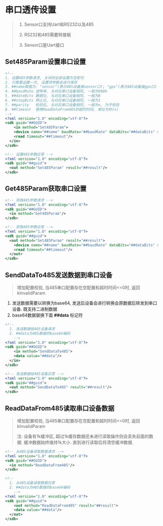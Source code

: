 # 串口透传设置

> 1. Sensor口支持Uart和RS232以及485
>
> 2. RS232和485需要转接板
> 3. Sensor口是Uart接口

## Set485Param设置串口设置

```xml
<!-- 
1. 设置485参数请求, 关闭则全部设置为空即可
2. 只需要设置一次, 设置项参数会进行保存 
3. ##name取值为: "sensor"(表示485设备接sensor口); "gps"(表示485设备接gps口)
4. ##baudRate 波特率, 与对应串口设备相同, 一般为9600
5. ##dateBits 数据位, 与对应串口设备相同, 一般为8
6. ##stopBits 停止位, 与对应串口设备相同, 一般为1
7. ##parity	  校验位, 与对应串口设备相同, 一般为n, 为不校验
8. ##timeout  使用ReadDataFrom485的超时时间, 单位为秒(s)
-->
<?xml version="1.0" encoding="utf-8"?>
<sdk guid="##GUID">
    <in method="Set485Param">
    <device name="##name" baudRate="##baudRate" dataBits="##dataBits" stopBits="##stopBits" parity="##parity"/>
    <read timeout="##timeout"/>
  </in>
</sdk>

<!-- 设置485参数应答 -->
<?xml version="1.0" encoding="utf-8"?>
<sdk guid="##guid">
  <out method="Set485Param" result="##result"/>
</sdk>
```

## Get485Param获取串口设置

```xml
<!-- 获取485参数请求 -->
<?xml version="1.0" encoding="utf-8"?>
<sdk guid="##GUID">
  <in method="Get485Param"/>
</sdk>

<!-- 获取485参数应答 -->
<?xml version="1.0" encoding="utf-8"?>
<sdk guid="##guid">
  <out method="Get485Param" result="##result">
    <device name="##name" baudRate="##baudRate" dataBits="##dataBits" stopBits="##stopBits" parity="##parity"/>
    <read timeout="##timeout"/>
  </out>
</sdk>
```

<div STYLE="page-break-after: always;"></div>

## SendDataTo485发送数据到串口设备

> 增加配置校验, 当485串口配置存在空配置和超时时间<=0时, 返回kInvalidParam

1. 发送数据需要以转换为base64, 发送后设备会进行转换会原数据后转发到串口设备. 既支持二进制数据
2. base64数据替换下面 **##data** 标记符 

```xml
<!-- 
  1. 发送数据给485设备请求 
  2. ##data为485数据的base64编码
    -->
<?xml version="1.0" encoding="utf-8"?>
<sdk guid="##GUID">
    <in method="SendDataTo485">
    <data value="##data"/>
  </in>
</sdk>

<!-- 发送数据给485设备应答 -->
<?xml version="1.0" encoding="utf-8"?>
<sdk guid="##guid">
  <out method="SendDataTo485" result="##result"/>
</sdk>
```

## ReadDataFrom485读取串口设备数据

> 增加配置校验, 当485串口配置存在空配置和超时时间<=0时, 返回kInvalidParam
>
> 注: 设备有1k缓冲区, 超过1k缓存数据还未进行读取操作则会丢失前面的数据. 缓冲数据始终维持1k大小. 直到进行读取后将清空缓冲数据.

```xml
<!-- 从485设备读取数据请求 -->
<?xml version="1.0" encoding="utf-8"?>
<sdk guid="##GUID">
  <in method="ReadDataFrom485"/>
</sdk>

<!--
  1. 从485设备读取数据应答
  2. ##data为485数据的base64编码
    -->
<?xml version="1.0" encoding="utf-8"?>
<sdk guid="##guid">
    <out method="ReadDataFrom485" result="##result">
    <data value="##data"/>
  </out>
</sdk>
```